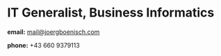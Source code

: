 # IT Generalist, Business Informatics


**email:** mail@joergboenisch.com

**phone:** +43 660 9379113
